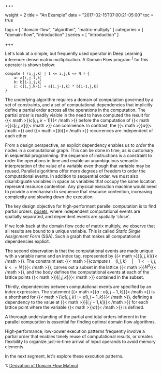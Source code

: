 +++

weight = 2
title = "An Example"
date = "2017-02-15T07:00:21-05:00"
toc = true

tags = [ "domain-flow", "algorithm", "matrix-multiply" ]
categories = [ "domain-flow", "introduction" ]
series = [ "introduction" ]

+++

Let's look at a simple, but frequently used operator in Deep Learning inference: 
dense matrix multiplication. 
A Domain Flow program <sup>[1](#derivation)</sup> for this operator is shown below:

```verbatim
compute ( (i,j,k) | 1 <= i,j,k <= N ) {
    a: a[i,j-1,k]
    b: b[i-1,j,k]
    c: c[i,j,k-1] + a[i,j-1,k] * b[i-1,j,k]
} 
```

The underlying algorithm requires a domain of computation governed by a set of constraints, and a set 
of computational dependencies that implicitly define a partial order across all the operations in the
computation. The partial order is readily visible in the need to have computed the result for 
{{< math >}}$c[i,j,k-1]${{< /math >}} before the computation
of {{< math >}}$c[i,j,k]${{< /math >}} can commence.
In contrast, the {{< math >}}$a${{< /math >}} and {{< math >}}$b${{< /math >}} recurrences are 
independent of each other.

From a design perspective, an explicit dependency enables us to _order_ the nodes in a computational graph. 
This can be done in time, as is customary in sequential programming: the sequence of
instructions is a constraint to order the operations in time and enable an unambiguious semantic 
interpretation of the value of a variable even though that variable may be reused.
Parallel algorithms offer more degrees of freedom to order the computational events. In addition to 
sequential order, we must also disambiguate variables in space as variables that occupy the 
same location represent resource contention. Any physical execution machine would need to provide a
mechanism to sequence that resource contention, increasing complexity and slowing down the execution.

The key design objective for high-performant parallel computation is to find
partial orders, [posets](https://en.wikipedia.org/wiki/Partially_ordered_set), 
where independent computational events are spatially separated, and dependent events are spatially 'close'. 

If we look back at the domain flow code of matrix multiply, we observe that all results
are bound to a unique variable. This is called *Static Single Assignment Form* (SSA). 
Such a graph that makes all computational dependencies explicit.

The second observation is that the computational events are made unique with a variable name and 
an index tag, represented by {{< math >}}$[i,j,k]${{< /math >}}. 
The constraint set: {{< math >}}$compute \; (\quad (i,j,k) \quad | \quad 1 <= i,j,k <= N \;)${{< /math >}}, 
carves out a subset in the lattice {{< math >}}$N^3${{< /math >}}, 
and the body defines the computational events at each of the lattice points 
{{< math >}}$[i,j,k]${{< /math >}} contained in the subset.

Thirdly, dependencies between computational events are specified by an index expression.
The statement {{< math >}}$a: a[i,j-1,k]${{< /math >}} is a shorthand for 
{{< math >}}$a[i,j,k] := a[i,j-1,k]${{< /math >}},
defining a dependency to the value at {{< math >}}$[i,j-1,k]${{< /math >}} for each lattice point 
where the variable {{< math >}}$a${{< /math >}} is defined.

A thorough understanding of the partial and total orders inherent in the
parallel computation is essential for finding optimal domain flow algorithms. 

High-performance, low-power execution patterns frequently involve a partial order that enables 
timely reuse of computational results, or creates flexibility to organize just-in-time arrival 
of input operands to avoid memory elements. 

In the next segment, let's explore these execution patterns.

<a name="derivation">1</a>: [Derivation of Domain Flow Matmul](https://stillwater-sc.github.io/domain-flow/introduction/derivation)</a>
